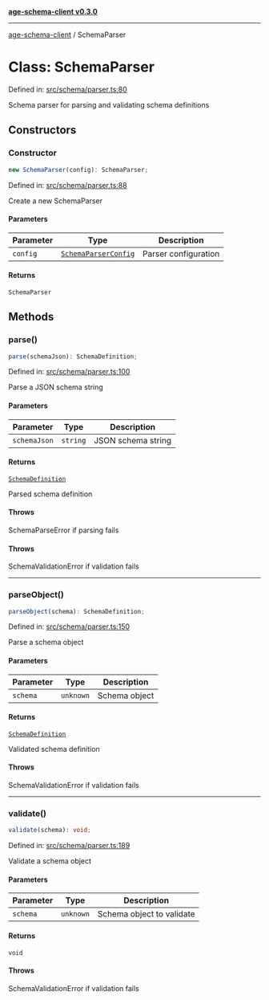 [**age-schema-client v0.3.0**](../index.md)

***

[age-schema-client](../index.md) / SchemaParser

# Class: SchemaParser

Defined in: [src/schema/parser.ts:80](https://github.com/standardbeagle/ageSchemaClient/blob/main/src/schema/parser.ts#L80)

Schema parser for parsing and validating schema definitions

## Constructors

### Constructor

```ts
new SchemaParser(config): SchemaParser;
```

Defined in: [src/schema/parser.ts:88](https://github.com/standardbeagle/ageSchemaClient/blob/main/src/schema/parser.ts#L88)

Create a new SchemaParser

#### Parameters

| Parameter | Type | Description |
| ------ | ------ | ------ |
| `config` | [`SchemaParserConfig`](../interfaces/SchemaParserConfig.md) | Parser configuration |

#### Returns

`SchemaParser`

## Methods

### parse()

```ts
parse(schemaJson): SchemaDefinition;
```

Defined in: [src/schema/parser.ts:100](https://github.com/standardbeagle/ageSchemaClient/blob/main/src/schema/parser.ts#L100)

Parse a JSON schema string

#### Parameters

| Parameter | Type | Description |
| ------ | ------ | ------ |
| `schemaJson` | `string` | JSON schema string |

#### Returns

[`SchemaDefinition`](../interfaces/SchemaDefinition.md)

Parsed schema definition

#### Throws

SchemaParseError if parsing fails

#### Throws

SchemaValidationError if validation fails

***

### parseObject()

```ts
parseObject(schema): SchemaDefinition;
```

Defined in: [src/schema/parser.ts:150](https://github.com/standardbeagle/ageSchemaClient/blob/main/src/schema/parser.ts#L150)

Parse a schema object

#### Parameters

| Parameter | Type | Description |
| ------ | ------ | ------ |
| `schema` | `unknown` | Schema object |

#### Returns

[`SchemaDefinition`](../interfaces/SchemaDefinition.md)

Validated schema definition

#### Throws

SchemaValidationError if validation fails

***

### validate()

```ts
validate(schema): void;
```

Defined in: [src/schema/parser.ts:189](https://github.com/standardbeagle/ageSchemaClient/blob/main/src/schema/parser.ts#L189)

Validate a schema object

#### Parameters

| Parameter | Type | Description |
| ------ | ------ | ------ |
| `schema` | `unknown` | Schema object to validate |

#### Returns

`void`

#### Throws

SchemaValidationError if validation fails
